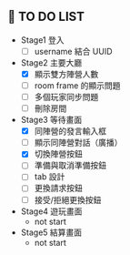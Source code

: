 ## 📝 TO DO LIST

- Stage1 登入
    - [ ] username 結合 UUID
- Stage2 主要大廳
    - [x] 顯示雙方陣營人數
    - [ ] room frame 的顯示問題
    - [ ] 多個玩家同步問題
    - [ ] 刪除房間
- Stage3 等待畫面
    - [x] 同陣營的發言輸入框
    - [ ] 顯示同陣營對話（廣播）
    - [x] 切換陣營按鈕
    - [ ] 準備與取消準備按鈕
    - [ ] tab 設計
    - [ ] 更換請求按鈕
    - [ ] 接受/拒絕更換按鈕
- Stage4 遊玩畫面
    - not start
- Stage5 結算畫面
    - not start
